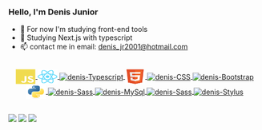 ### Hello, I'm Denis Junior

- 🔭 For now I'm studying front-end tools
- 🌱 Studying Next.js with typescript
- 📫 contact me in email: denis_jr2001@hotmail.com
<div align="center">
  <a href="https://github.com/denis-junior%22%3E
  <img height="180em" src="https://github-readme-stats.vercel.app/api?username=denis-junior&show_icons=true&theme=dark&include_all_commits=true&count_private=true%22/%3E
  <img height="180em" src="https://github-readme-stats.vercel.app/api/top-langs/?username=denis-junior&layout=compact&langs_count=7&theme=dark%22/%3E
</div>
<div style="display: inline_block"><br>
  <img align="center" alt="denis-Js" height="30" width="40" src="https://raw.githubusercontent.com/devicons/devicon/master/icons/javascript/javascript-plain.svg" />
  <!-- <img align="center" alt="denis-Ts" height="30" width="40" src="https://raw.githubusercontent.com/devicons/devicon/master/icons/typescript/typescript-plain.svg" /> -->
  <img align="center" alt="denis-React" height="30" width="40" src="https://raw.githubusercontent.com/devicons/devicon/master/icons/react/react-original.svg" />
  <img align="center" alt="denis-Typescript" height="30" width="40" src="https://cdn.jsdelivr.net/gh/devicons/devicon/icons/typescript/typescript-original.svg" />
  <img align="center" alt="denis-HTML" height="30" width="40" src="https://raw.githubusercontent.com/devicons/devicon/master/icons/html5/html5-original.svg" />  
  <img align="center" alt="denis-CSS" height="30" width="40" src="https://cdn.jsdelivr.net/gh/devicons/devicon@latest/icons/css3/css3-original.svg" />
  <img align="center" alt="denis-Bootstrap" height="30" width="40" src="https://cdn.jsdelivr.net/gh/devicons/devicon/icons/bootstrap/bootstrap-plain.svg" />
  <img align="center" alt="denis-Python" height="30" width="40" src="https://raw.githubusercontent.com/devicons/devicon/master/icons/python/python-original.svg" />
  <img align="center" alt="denis-Sass" height="30" width="40"src="https://cdn.jsdelivr.net/gh/devicons/devicon/icons/sass/sass-original.svg" />
  <img align="center" alt="denis-MySql" height="30" width="40" src="https://cdn.jsdelivr.net/gh/devicons/devicon/icons/mysql/mysql-original.svg" />
  <img align="center" alt="denis-Sass" height="30" width="40" src="https://cdn.jsdelivr.net/gh/devicons/devicon/icons/firebase/firebase-plain.svg" />
  <img align="center" alt="denis-Stylus" height="30" width="40" src="https://cdn.jsdelivr.net/gh/devicons/devicon/icons/stylus/stylus-original.svg"/>
  

</div>

  ##
<div>
  <a href="https://www.instagram.com/denis_charl/" target="_blank"><img src="https://img.shields.io/badge/-Instagram-%23E4405F?style=for-the-badge&logo=instagram&logoColor=white" target="_blank"></a>
  <a href = "mailto:denis_jr2001@hotmail.com"><img src="https://img.shields.io/badge/-Gmail-%23333?style=for-the-badge&logo=gmail&logoColor=white" target="_blank"></a>
  <a href="https://www.linkedin.com/in/denis-junior-b34b74205/" target="_blank"><img src="https://img.shields.io/badge/-LinkedIn-%230077B5?style=for-the-badge&logo=linkedin&logoColor=white" target="_blank"></a> 

</div>

















<!--
**denis-junior/denis-junior** is a ✨ _special_ ✨ repository because its `README.md` (this file) appears on your GitHub profile.

Here are some ideas to get you started:

- 🔭 I’m currently working on ...
- 🌱 I’m currently learning ...
- 👯 I’m looking to collaborate on ...
- 🤔 I’m looking for help with ...
- 💬 Ask me about ...
- 📫 How to reach me: ...
- 😄 Pronouns: ...
- ⚡ Fun fact: ...
-->
